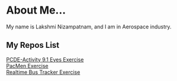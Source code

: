 # About Me...     

My name is Lakshmi Nizampatnam, and I am in Aerospace industry. 

## My Repos List       
<a href ="https://github.com/LNizampatnam/PCDE-Activity-9.1.git">PCDE-Activity 9.1 <a/>
<a href ="https://github.com/LNizampatnam/Eyes"> Eyes Exercise </a>   
<a href ="https://github.com/LNizampatnam/PacMen-Exercise"> PacMen Exercise </a>     
<a href ="https://github.com/LNizampatnam/Realtime-Bus-Tracker"> Realtime Bus Tracker Exercise </a>
